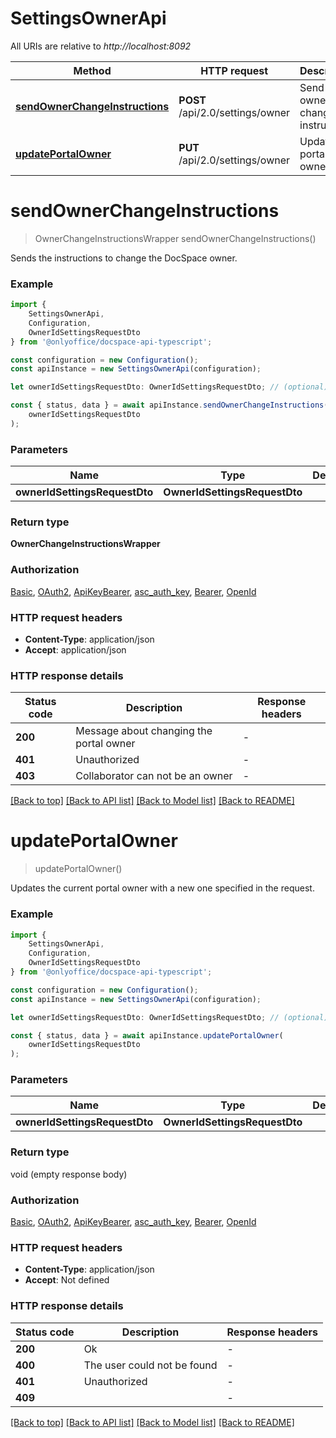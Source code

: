 # SettingsOwnerApi

All URIs are relative to *http://localhost:8092*

|Method | HTTP request | Description|
|------------- | ------------- | -------------|
|[**sendOwnerChangeInstructions**](#sendownerchangeinstructions) | **POST** /api/2.0/settings/owner | Send the owner change instructions|
|[**updatePortalOwner**](#updateportalowner) | **PUT** /api/2.0/settings/owner | Update the portal owner|

# **sendOwnerChangeInstructions**
> OwnerChangeInstructionsWrapper sendOwnerChangeInstructions()

Sends the instructions to change the DocSpace owner.

### Example

```typescript
import {
    SettingsOwnerApi,
    Configuration,
    OwnerIdSettingsRequestDto
} from '@onlyoffice/docspace-api-typescript';

const configuration = new Configuration();
const apiInstance = new SettingsOwnerApi(configuration);

let ownerIdSettingsRequestDto: OwnerIdSettingsRequestDto; // (optional)

const { status, data } = await apiInstance.sendOwnerChangeInstructions(
    ownerIdSettingsRequestDto
);
```

### Parameters

|Name | Type | Description  | Notes|
|------------- | ------------- | ------------- | -------------|
| **ownerIdSettingsRequestDto** | **OwnerIdSettingsRequestDto**|  | |


### Return type

**OwnerChangeInstructionsWrapper**

### Authorization

[Basic](../README.md#Basic), [OAuth2](../README.md#OAuth2), [ApiKeyBearer](../README.md#ApiKeyBearer), [asc_auth_key](../README.md#asc_auth_key), [Bearer](../README.md#Bearer), [OpenId](../README.md#OpenId)

### HTTP request headers

 - **Content-Type**: application/json
 - **Accept**: application/json


### HTTP response details
| Status code | Description | Response headers |
|-------------|-------------|------------------|
|**200** | Message about changing the portal owner |  -  |
|**401** | Unauthorized |  -  |
|**403** | Collaborator can not be an owner |  -  |

[[Back to top]](#) [[Back to API list]](../README.md#documentation-for-api-endpoints) [[Back to Model list]](../README.md#documentation-for-models) [[Back to README]](../README.md)

# **updatePortalOwner**
> updatePortalOwner()

Updates the current portal owner with a new one specified in the request.

### Example

```typescript
import {
    SettingsOwnerApi,
    Configuration,
    OwnerIdSettingsRequestDto
} from '@onlyoffice/docspace-api-typescript';

const configuration = new Configuration();
const apiInstance = new SettingsOwnerApi(configuration);

let ownerIdSettingsRequestDto: OwnerIdSettingsRequestDto; // (optional)

const { status, data } = await apiInstance.updatePortalOwner(
    ownerIdSettingsRequestDto
);
```

### Parameters

|Name | Type | Description  | Notes|
|------------- | ------------- | ------------- | -------------|
| **ownerIdSettingsRequestDto** | **OwnerIdSettingsRequestDto**|  | |


### Return type

void (empty response body)

### Authorization

[Basic](../README.md#Basic), [OAuth2](../README.md#OAuth2), [ApiKeyBearer](../README.md#ApiKeyBearer), [asc_auth_key](../README.md#asc_auth_key), [Bearer](../README.md#Bearer), [OpenId](../README.md#OpenId)

### HTTP request headers

 - **Content-Type**: application/json
 - **Accept**: Not defined


### HTTP response details
| Status code | Description | Response headers |
|-------------|-------------|------------------|
|**200** | Ok |  -  |
|**400** | The user could not be found |  -  |
|**401** | Unauthorized |  -  |
|**409** |  |  -  |

[[Back to top]](#) [[Back to API list]](../README.md#documentation-for-api-endpoints) [[Back to Model list]](../README.md#documentation-for-models) [[Back to README]](../README.md)

